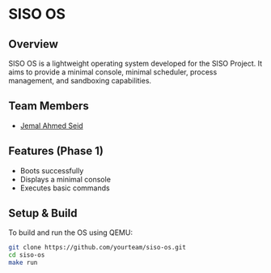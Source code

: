 # SISO OS

## Overview
SISO OS is a lightweight operating system developed for the SISO Project. It aims to provide a minimal console, minimal scheduler, process management, and sandboxing capabilities.

## Team Members
- [Jemal Ahmed Seid](https://github.com/Jetoson)
  
## Features (Phase 1)
- Boots successfully
- Displays a minimal console
- Executes basic commands

## Setup & Build
To build and run the OS using QEMU:

```bash
git clone https://github.com/yourteam/siso-os.git
cd siso-os
make run
